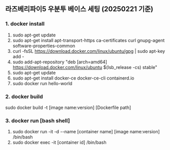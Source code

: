 ## 라즈베리파이5 우분투 베이스 세팅 (20250221 기준)

### 1. docker install

1) sudo apt-get update
2) sudo apt-get install apt-transport-https ca-certificates curl gnupg-agent software-properties-common
3) curl -fsSL https://download.docker.com/linux/ubuntu/gpg | sudo apt-key add -
4) sudo add-apt-repository "deb [arch=amd64] https://download.docker.com/linux/ubuntu $(lsb_release -cs) stable"
5) sudo apt-get update
6) sudo apt-get install docker-ce docker-ce-cli containerd.io
7) sudo docker run hello-world

### 2. docker build

sudo docker build -t [image name:version] [Dockerfile path]

### 3. docker run [bash shell]

1) sudo docker run -it -d --name [container name] [image name:version] /bin/bash
2) sudo docker exec -it [container id] /bin/bash



